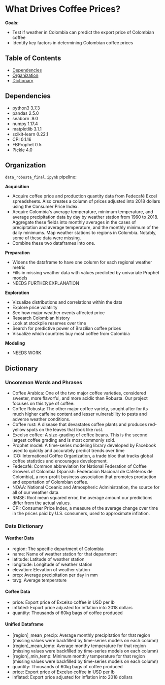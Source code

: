# What Drives Coffee Prices?

**Goals:** 
- Test if weather in Colombia can predict the export price of Colombian coffee
- Identify key factors in determining Colombian coffee prices

## Table of Contents

- [Dependencies](#dependencies)
- [Organization](#organization)
- [Dictionary](#dictionary)

## Dependencies
- python3 3.7.3
- pandas 2.5.0
- seaborn .9.0
- numpy 1.17.4
- matplotlib 3.1.1
- scikit-learn 0.22.1
- CPI 0.1.16
- FBProphet 0.5
- Pickle 4.0

## Organization

`data_robusta_final.ipynb` pipeline:

**Acquisition**
- Acquire coffee price and production quantity data from Fedecafé Excel spreadsheets. Also creates a column of prices adjusted into 2018 dollars using the Consumer Price Index.
- Acquire Colombia's average temperature, minimum temperature, and average precipitation data by day by weather station from 1960 to 2018. Aggregate these fields into monthly averages in the cases of precipitation and average temperature, and the monthly minimum of the daily minimums. Map weather stations to regions in Colombia. Notably, some of these data were missing.
- Combine these two dataframes into one.

**Preparation**
- Widens the dataframe to have one column for each regional weather metric
- Fills in missing weather data with values predicted by univariate Prophet models
- NEEDS FURTHER EXPLANATION

**Exploration**
- Vizualize distributions and correlations within the data
- Explore price volatility
- See how major weather events affected price
- Research Colombian history
- Look at stockpile reserves over time
- Search for predictive power of Brazilian coffee prices
- Visualize which countries buy most coffee from Colombia

**Modeling**
- NEEDS WORK

## Dictionary

### Uncommon Words and Phrases

- Coffee Arabica: One of the two major coffee varieties, considered sweeter, more flavorful, and more acidic than Robusta. Our project focuses on this type of coffee.
- Coffee Robusta: The other major coffee variety, sought after for its much higher caffeine content and lesser vulnerability to pests and adverse weather conditions.
- Coffee rust: A disease that devastates coffee plants and produces red-yellow spots on the leaves that look like rust.
- Excelso coffee: A size-grading of coffee beans. This is the second largest coffee grading and is most commonly sold.
- Prophet model: A time-series modeling library developed by Facebook used to quickly and accurately predict trends over time
- ICO: International Coffee Organization, a trade bloc that tracks global coffee statistics and encourages development.
- Fedecafé: Common abbreviation for National Federation of Coffee Growers of Colombia (Spanish: Federación Nacional de Cafeteros de Colombia), a non-profit business association that promotes production and exportation of Colombian coffee.
- NOAA: National Oceanic and Atmospheric Administration, the source for all of our weather data.
- RMSE: Root mean squared error, the average amount our predictions differ from the actual values.
- CPI: Consumer Price Index, a measure of the average change over time in the prices paid by U.S. consumers, used to approximate inflation.

### Data Dictionary

#### Weather Data

- region: The specific department of Colombia
- name: Name of weather station for that department
- latitude: Latitude of weather station
- longitude: Longitude of weather station
- elevation: Elevation of weather station
- prcp: Average precipitation per day in mm
- tavg: Average temperature

#### Coffee Data

- price: Export price of Excelso coffee in USD per lb
- inflated: Export price adjusted for inflation into 2018 dollars
- quantity: Thousands of 60kg bags of coffee produced

#### Unified Dataframe

- \[region]_mean_precip: Average monthly precipitation for that region (missing values were backfilled by time-series models on each column)
- \[region]_mean_temp: Average monthy temperature for that region (missing values were backfilled by time-series models on each column)
- \[region]_min_temp: Minimum monthly temperature for that region (missing values were backfilled by time-series models on each column)
- quantity: Thousands of 60kg bags of coffee produced
- price: Export price of Excelso coffee in USD per lb
- inflated: Export price adjusted for inflation into 2018 dollars